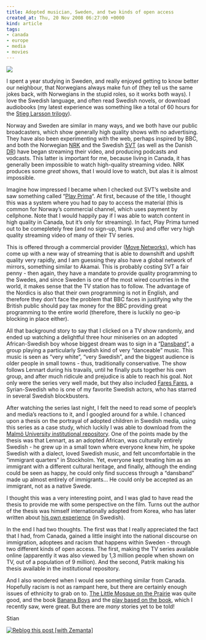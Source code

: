 ```yaml
---
title: Adopted musician, Sweden, and two kinds of open access
created_at: Thu, 20 Nov 2008 06:27:00 +0000
kind: article
tags:
- canada
- europe
- media
- movies
---
```


![](http://svt.se/content/2/c6/06/48/21/lennartzlogga.jpg)

I spent a year studying in Sweden, and really enjoyed getting to know
better our neighbour, that Norwegians always make fun of (they tell us
the same jokes back, with Norwegians in the stupid roles, so it works
both ways). I love the Swedish language, and often read Swedish novels,
or download audiobooks (my latest experience was something like a total
of 60 hours for the [Stieg Larsson
trilogy](http://www.stieglarsson.com/)).

Norway and Sweden are similar in many ways, and we both have our public
broadcasters, which show generally high quality shows with no
advertising. They have also been experimenting with the web, perhaps
inspired by BBC, and both the Norwegian [NRK](http://nrk.no) and the
Swedish [SVT](http://svt.se) (as well as the Danish [DR](http://dr.dk))
have began streaming their video, and producing podcasts and vodcasts.
This latter is important for me, because living in Canada, it has
generally been impossible to watch high-quality streaming video. NRK
produces some *great* shows, that I would love to watch, but alas it is
almost impossible.

Imagine how impressed I became when I checked out SVT’s website and saw
something called “[Play Prima](http://media.svt.se/play/playprima/)“. At
first, because of the title, I thought this was a system where you had
to pay to access the material (this is common for Norway’s commercial
channel, which uses payment by cellphone. Note that I would happily pay
if I was able to watch content in high quality in Canada, but it’s only
for streaming). In fact, Play Prima turned out to be comepletely free
(and no sign-up, thank you) and offer very high quality streaming video
of many of their TV series.

This is offered through a commercial provider ([Move
Networks](http://en.wikipedia.org/wiki/Move_Networks)), which has come
up with a new way of streaming that is able to downshift and upshift
quality very rapidly, and I am guessing they also have a global network
of mirrors, something similar to Akamai. This is probably costing SVT a
fair penny - then again, they have a mandate to provide quality
programming to the Swedes, and since Sweden is one of the most wired
countries in the world, it makes sense that the TV station has to
follow. The advantage of the Nordics is also that their own programming
is not in English, and therefore they don’t face the problem that BBC
faces in justifying why the British public should pay tax money for the
BBC providing great programming to the entire world (therefore, there is
luckily no geo-ip blocking in place either).

All that background story to say that I clicked on a TV show randomly,
and ended up watching a delightful three hour miniseries on an adopted
African-Swedish boy whose biggest dream was to sign in a
“[Dansband](http://en.wikipedia.org/wiki/Dansband)“, a group playing a
particularly Swedish kind of very “danceable” music. This music is seen
as “very white”, “very Swedish”, and the biggest audience is older
people in small towns - thus, traditionally conservative. The show
follows Lennart during his travails, until he finally puts together his
own group, and after much ridicule and prejudice is able to reach his
goal. Not only were the series very well made, but they also included
[Fares Fares](http://en.wikipedia.org/wiki/Fares_Fares), a
Syrian-Swedish who is one of my favorite Swedish actors, who has starred
in several Swedish blockbusters.

After watching the series last night, I felt the need to read some of
people’s and media’s reactions to it, and I googled around for a while.
I chanced upon a thesis on the portrayal of adopted children in Swedish
media, using this series as a case study, which luckily I was able to
download from the [Malmö University institutional
repository](http://dspace.mah.se/dspace/handle/2043/6177). One of the
points made by the thesis was that Lennart, as an adopted African, was
culturally entirely Swedish - he grew up in a small town where everyone
knew him, he spoke Swedish with a dialect, loved Swedish music, and felt
uncomfortable in the “immigrant quarters” in Stockholm. Yet, everyone
kept treating him as an immigrant with a different cultural heritage,
and finally, although the ending could be seen as happy, he could only
find success through a “dansband” made up almost entirely of immigrants…
He could only be accepted as an immigrant, not as a native Swede.

I thought this was a very interesting point, and I was glad to have read
the thesis to provide me with some perspective on the film. Turns out
the author of the thesis was himself internationally adopted from Korea,
who has later written about [his own
experience](http://webzone.k3.mah.se/projects/kjmag/viewarticle.aspx?articleID=52&issueID=15)
(in Swedish).

In the end I had two thoughts. The first was that I really appreciated
the fact that I had, from Canada, gained a little insight into the
national discourse on immigration, adoptees and racism that happens
within Sweden - through two different kinds of open access. The first,
making the TV series available online (apparently it was also viewed by
1,3 million people when shown on TV, out of a population of 9 million).
And the second, Patrik making his thesis available in the institutional
repository.

And I also wondered when I would see something similar from Canada.
Hopefully racism is not as rampant here, but there are certainly enough
issues of ethnicity to grab on to. [The Little Mosque on the
Prairie](http://www.cbc.ca/littlemosque/) was quite good, and the book
[Banana Boys](http://www.bananaboys.com/) and the [play based on the
book](http://fu-gen.org/20082009-season/), which I recently saw, were
great. But there are *many* stories yet to be told!

Stian

[![Reblog this post [with
Zemanta]](http://img.zemanta.com/reblog_e.png?x-id=d64188fb-ac88-4aab-a8e5-ec257d9469b3)](http://reblog.zemanta.com/zemified/d64188fb-ac88-4aab-a8e5-ec257d9469b3/ "Zemified by Zemanta")
